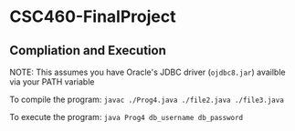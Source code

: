 # CSC460-FinalProject

## Compliation and Execution

NOTE: This assumes you have Oracle's JDBC driver (`ojdbc8.jar`) availble via your PATH variable

To compile the program: `javac ./Prog4.java ./file2.java ./file3.java`

To execute the program: `java Prog4 db_username db_password`



